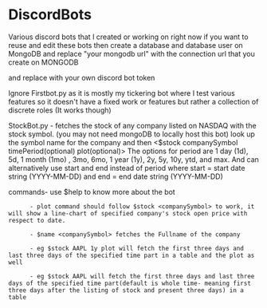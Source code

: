 # DiscordBots
Various discord bots that I created or working on right now
if you want to reuse and edit these bots then create a database and database user on MongoDB and replace "your mongodb url" with the connection url that you create on MONGODB

and replace <TOKEN> with your own discord bot token

 Ignore Firstbot.py as it is mostly my tickering bot where I test various features so it doesn't have a fixed work or features but rather a collection of discrete roles (It works though)

 StockBot.py - fetches the stock of any company listed on NASDAQ with the stock symbol. (you may not need mongoDB to locally host this bot)
 look up the symbol name for the company and then <$stock companySymbol timePeriod(optional) plot(optional)>  The options for period are 1 day (1d), 5d, 1 month (1mo) , 3mo, 6mo, 1 year (1y), 2y, 5y, 10y, ytd, and max. And can alternatively use start and end instead of period where start = start date string (YYYY-MM-DD) and end = end date string (YYYY-MM-DD)
 
 
  commands- use $help to know more about the bot
 
          - plot command should follow $stock <companySymbol> to work, it will show a line-chart of specified company's stock open price with respect to date.
 
          - $name <companySymbol> fetches the Fullname of the company
 
          - eg $stock AAPL 1y plot will fetch the first three days and last three days of the specified time part in a table and the plot as well
 
          - eg $stock AAPL will fetch the first three days and last three days of the specified time part(default is whole time- meaning first three days after the listing of stock and present three days) in a table
